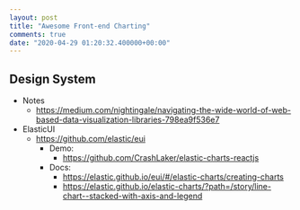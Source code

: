 ```yaml
---
layout: post
title: "Awesome Front-end Charting"
comments: true
date: "2020-04-29 01:20:32.400000+00:00"
---
```



## Design System

* Notes
    * https://medium.com/nightingale/navigating-the-wide-world-of-web-based-data-visualization-libraries-798ea9f536e7
* ElasticUI
    * https://github.com/elastic/eui
        * Demo:
            * https://github.com/CrashLaker/elastic-charts-reactjs
        * Docs:
            * https://elastic.github.io/eui/#/elastic-charts/creating-charts
            * https://elastic.github.io/elastic-charts/?path=/story/line-chart--stacked-with-axis-and-legend
            

            
            